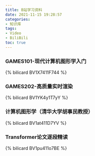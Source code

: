 ```yaml
---
title: B站学习资料
date: 2021-11-15 19:28:57
categories:
- 知识库
tags:
- Video
- BiliBili
toc: true
---
```


### GAMES101-现代计算机图形学入门

{% bilicard BV1X7411F744 %}



### GAMES202-高质量实时渲染

{% bilicard BV1YK4y1T7yY %}



### 计算机图形学（清华大学胡事民教授）

{% bilicard BV1at411D7YV %}



### Transformer论文逐段精读

{% bilicard BV1pu411o7BE %}







